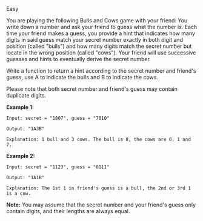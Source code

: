 Easy

You are playing the following Bulls and Cows game with your friend: You write down a number and ask your friend to guess what the number is. Each time your friend makes a guess, you provide a hint that indicates how many digits in said guess match your secret number exactly in both digit and position (called "bulls") and how many digits match the secret number but locate in the wrong position (called "cows"). Your friend will use successive guesses and hints to eventually derive the secret number.

Write a function to return a hint according to the secret number and friend's guess, use A to indicate the bulls and B to indicate the cows. 

Please note that both secret number and friend's guess may contain duplicate digits.

**Example 1:**
```
Input: secret = "1807", guess = "7810"

Output: "1A3B"

Explanation: 1 bull and 3 cows. The bull is 8, the cows are 0, 1 and 7.
```
**Example 2:**
```
Input: secret = "1123", guess = "0111"

Output: "1A1B"

Explanation: The 1st 1 in friend's guess is a bull, the 2nd or 3rd 1 is a cow.
```
**Note:** You may assume that the secret number and your friend's guess only contain digits, and their lengths are always equal.
